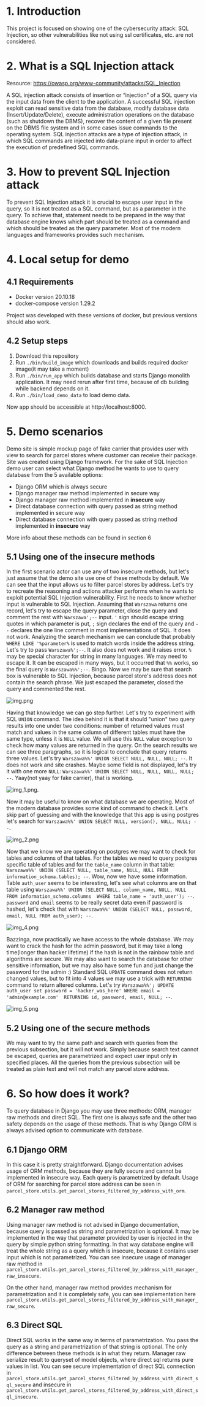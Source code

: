 # 1. Introduction
This project is focused on showing one of the cybersecurity attack: SQL Injection, so other
vulnerabilities like not using ssl certificates, etc. are not considered.

# 2. What is a SQL Injection attack
Resource: https://owasp.org/www-community/attacks/SQL_Injection

A SQL injection attack consists of insertion or “injection” of a SQL query via the input data from the client to the application. A successful SQL injection exploit can read sensitive data from the database, modify database data (Insert/Update/Delete), execute administration operations on the database (such as shutdown the DBMS), recover the content of a given file present on the DBMS file system and in some cases issue commands to the operating system. SQL injection attacks are a type of injection attack, in which SQL commands are injected into data-plane input in order to affect the execution of predefined SQL commands.

# 3. How to prevent SQL Injection attack
To prevent SQL Injection attack it is crucial to escape user input in the query, so it is not
treated as a SQL command, but as a parameter in the query. To achieve that, statement needs to be
prepared in the way that database engine knows which part should be treated as a command and which
should be treated as the query parameter. Most of the modern languages and frameworks provides such
mechanism.

# 4. Local setup for demo
## 4.1 Requirements
- Docker version 20.10.18
- docker-compose version 1.29.2

Project was developed with these versions of docker, but previous versions should also work.

## 4.2 Setup steps
1. Download this repository
2. Run `./bin/build_image` which downloads and builds required docker image(it may take a moment)
3. Run `./bin/run_app` which builds database and starts Django monolith application.
It may need rerun after first time, because of db building while backend depends on it.
4. Run `./bin/load_demo_data` to load demo data.

Now app should be accessible at http://localhost:8000.

# 5. Demo scenarios
Demo site is simple mockup page of fake carrier that provides user with view to search for parcel
stores where customer can receive their package. Site was created using Django framework.
For the sake of SQL Injection demo user can select what Django method he wants to use to query
database from the 5 available options:
- Django ORM which is always secure
- Django manager raw method implemented in secure way
- Django manager raw method implemented in **insecure** way
- Direct database connection with query passed as string method implemented in secure way
- Direct database connection with query passed as string method implemented in **insecure** way

More info about these methods can be found in section 6

## 5.1 Using one of the insecure methods
In the first scenario actor can use any of two insecure methods, but let's just assume that the
demo site use one of these methods by default. We can see that the input allows us to filter parcel
stores by address. Let's try to recreate the reasoning and actions attacker performs when he wants
to exploit potential SQL Injection vulnerability. First he needs to know whether input is
vulnerable to SQL Injection. Assuming that `Warszawa` returns one record, let's try to escape the
query parameter, close the query and comment the rest with `Warszawa';--` input. `'` sign should
escape string quotes in which parameter is put, `;` sign declares the end of the query and `--`
declares the one line comment in most implementations of SQL. It does not work. Analyzing the
search mechanism we can conclude that probably `WHERE LIKE '%parameter%` is used to match words
inside the address string. Let's try to pass `Warszawa%';--`. It also does not work and it raises
error. `%` may be special character for string in many languages. We may need to escape it.
It can be escaped in many ways, but it occurred that `%%` works, so the final query is
`Warszawa%%';--`. Bingo. Now we may be sure that search box is vulnerable to SQL Injection, because
parcel store's address does not contain the search phrase. We just escaped the parameter,
closed the query and commented the rest.

![img.png](images/img.png)

Having that knowledge we can go step further. Let's try to experiment with SQL `UNION` command.
The idea behind it is that it should "union" two query results into one under two conditions:
number of returned values must match and values in the same column of different tables must have
the same type, unless it is `NULL` value. We will use this `NULL` value exception to check how many
values are returned in the query. On the search results we can see three paragraphs, so it is
logical to conclude that query returns three values. Let's try 
`Warszawa%%' UNION SELECT NULL, NULL, NULL; --`. It does not work and site crashes.
Maybe some field is not displayed, let's try it with one more
`NULL`: `Warszawa%%' UNION SELECT NULL, NULL, NULL, NULL; --`. Yaay(not yaay for fake carrier),
that is working.

![img_1.png](images/img_1.png).

Now it may be useful to know on what database we are operating. Most of the modern database
provides some kind of command to check it. Let's skip part of guessing and with the knowledge
that this app is using postgres let's search for
`Warszawa%%' UNION SELECT NULL, version(), NULL, NULL; --`.

![img_2.png](images/img_2.png)

Now that we know we are operating on postgres we may want to check for tables and columns of that
tables. For the tables we need to query postgres specific table of tables and for the `table_name`
column in that table:
`Warszawa%%' UNION (SELECT NULL, table_name, NULL, NULL FROM information_schema.tables); --`.
Wow, now we have some information. Table `auth_user` seems to be interesting, let's see what
columns are on that table using
`Warszawa%%' UNION (SELECT NULL, column_name, NULL, NULL FROM information_schema.columns 
WHERE table_name = 'auth_user'); --`. `password` and `email` seems to be really secret data
even if password is hashed, let's check that with
`Warszawa%%' UNION (SELECT NULL, password, email, NULL FROM auth_user); --`.

![img_4.png](images/img_4.png)

Bazzinga, now practically we have access to the whole database. We may want to crack the hash for
the admin password, but it may take a long time(longer than hacker lifetime) if the hash is not in
the rainbow table and algorithms are secure. We may also want to search the database for other
sensitive information, but we may also have some fun and just change the password for the admin :)
Standard SQL `UPDATE` command does not return changed values, but to fit into 4 values we may use
a trick with `RETURNING` command to return altered columns. Let's try
`Warszawa%%'; UPDATE auth_user set password = 'hacker_was_here' WHERE email = 'admin@example.com' 
RETURNING id, password, email, NULL; --`.

![img_5.png](images/img_5.png)

## 5.2 Using one of the secure methods
We may want to try the same path and search with queries from the previous subsection, but it will
not work. Simply because search text cannot be escaped, queries are parametrized and expect user
input only in specified places. All the queries from the previous subsection will be treated as
plain text and will not match any parcel store address.

# 6. So how does it work?
To query database in Django you may use three methods: ORM, manager raw methods and direct SQL.
The first one is always safe and the other two safety depends on the usage of these methods. That
is why Django ORM is always advised option to communicate with database.

## 6.1 Django ORM
In this case it is pretty straightforward. Django documentation advises usage of ORM methods,
because they are fully secure and cannot be implemented in insecure way. Each query is
parametrized by default. Usage of ORM for searching for parcel store address can be seen in
`parcel_store.utils.get_parcel_stores_filtered_by_address_with_orm`.

## 6.2 Manager raw method
Using manager raw method is not advised in Django documentation, because query is passed
as string and parametrization is optional. It may be implemented in the way that parameter provided
by user is injected in the query by simple python string formatting. In that way database engine
will treat the whole string as a query which is insecure, because it contains user input which is
not parametrized. You can see insecure usage of manager raw method in
`parcel_store.utils.get_parcel_stores_filtered_by_address_with_manager_raw_insecure`.

On the other hand, manager raw method provides mechanism for parametrization and it is completely
safe, you can see implementation here
`parcel_store.utils.get_parcel_stores_filtered_by_address_with_manager_raw_secure`.

## 6.3 Direct SQL
Direct SQL works in the same way in terms of parametrization. You pass the query as a string and
parametrization of that string is optional. The only difference between these methods is in what
they return. Manager raw serialize result to queryset of model objects, where direct sql returns
pure values in list. You can see secure implementation of direct SQL connection in
`parcel_store.utils.get_parcel_stores_filtered_by_address_with_direct_sql_secure` and insecure in
`parcel_store.utils.get_parcel_stores_filtered_by_address_with_direct_sql_insecure`.
